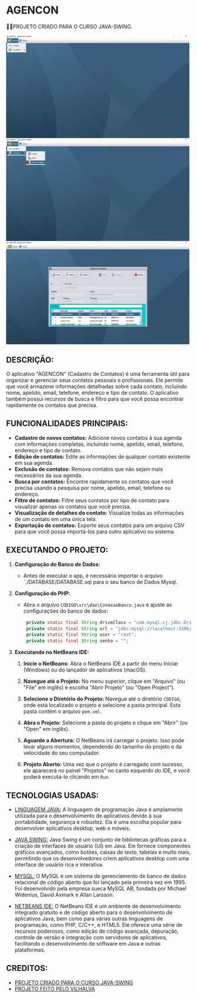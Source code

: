 # AGENCON
👨‍🏫PROJETO CRIADO PARA O CURSO JAVA-SWING.

<img src="./IMAGENS/FOTO_1.png" align="center" width="500"> <br>
<img src="./IMAGENS/FOTO_2.png" align="center" width="500"> <br>
<img src="./IMAGENS/FOTO_3.png" align="center" width="500"> <br>

## DESCRIÇÃO:
O aplicativo "AGENCON" (Cadastro de Contatos) é uma ferramenta útil para organizar e gerenciar seus contatos pessoais e profissionais. Ele permite que você armazene informações detalhadas sobre cada contato, incluindo nome, apelido, email, telefone, endereço e tipo de contato. O aplicativo também possui recursos de busca e filtro para que você possa encontrar rapidamente os contatos que precisa.

## FUNCIONALIDADES PRINCIPAIS:
* **Cadastro de novos contatos:** Adicione novos contatos à sua agenda com informações completas, incluindo nome, apelido, email, telefone, endereço e tipo de contato.
* **Edição de contatos:** Edite as informações de qualquer contato existente em sua agenda.
* **Exclusão de contatos:** Remova contatos que não sejam mais necessários da sua agenda.
* **Busca por contatos:** Encontre rapidamente os contatos que você precisa usando a pesquisa por nome, apelido, email, telefone ou endereço.
* **Filtro de contatos:** Filtre seus contatos por tipo de contato para visualizar apenas os contatos que você precisa.
* **Visualização de detalhes do contato:** Visualize todas as informações de um contato em uma única tela.
* **Exportação de contatos:** Exporte seus contatos para um arquivo CSV para que você possa importá-los para outro aplicativo ou sistema.

## EXECUTANDO O PROJETO:
1. **Configuração do Banco de Dados:**
   - Antes de executar o app, é necessário importar o arquivo `./DATABASE/DATABASE.sql para o seu banco de Dados Mysql.

2. **Configuração do PHP:**
   - Abra o arquivo `CODIGO\src\dao\ConexaoBanco.java` e ajuste as configurações do banco de dados:

     ```java
      private static final String driveClass = "com.mysql.cj.jdbc.Driver";
      private static final String url = "jdbc:mysql://localhost:3306/bancoAgendaContatos";
      private static final String user = "root";
      private static final String senha = "";
     ```

3. **Executando no NetBeans IDE:**
   1. **Inicie o NetBeans:**
      Abra o NetBeans IDE a partir do menu Iniciar (Windows) ou do lançador de aplicativos (macOS).

   2. **Navegue até o Projeto:**
      No menu superior, clique em "Arquivo" (ou "File" em inglês) e escolha "Abrir Projeto" (ou "Open Project").

   3. **Selecione o Diretório do Projeto:**
      Navegue até o diretório `CODIGO`, onde está localizado o projeto e selecione a pasta principal. Esta pasta contém o arquivo `pom.xml`.

   4. **Abra o Projeto:**
      Selecione a pasta do projeto e clique em "Abrir" (ou "Open" em inglês).

   5. **Aguarde a Abertura:**
      O NetBeans irá carregar o projeto. Isso pode levar alguns momentos, dependendo do tamanho do projeto e da velocidade do seu computador.

   6. **Projeto Aberto:**
      Uma vez que o projeto é carregado com sucesso, ele aparecerá no painel "Projetos" no canto esquerdo do IDE, e você poderá executa-lo clicando em `Run`.

## TECNOLOGIAS USADAS:
- [LINGUAGEM JAVA:](https://github.com/VILHALVA/CURSO-DE-JAVA) A linguagem de programação Java é amplamente utilizada para o desenvolvimento de aplicativos devido à sua portabilidade, segurança e robustez. Ela é uma escolha popular para desenvolver aplicativos desktop, web e móveis.

- [JAVA SWING:](https://github.com/VILHALVA/CURSO-DE-JAVA-SWING) Java Swing é um conjunto de bibliotecas gráficas para a criação de interfaces de usuário (UI) em Java. Ele fornece componentes gráficos avançados, como botões, caixas de texto, tabelas e muito mais, permitindo que os desenvolvedores criem aplicativos desktop com uma interface de usuário rica e interativa.

- [MYSQL:](https://github.com/VILHALVA/CURSO-DE-MYSQL) O MySQL é um sistema de gerenciamento de banco de dados relacional de código aberto que foi lançado pela primeira vez em 1995. Foi desenvolvido pela empresa sueca MySQL AB, fundada por Michael Widenius, David Axmark e Allan Larsson.

- [NETBEANS IDE:](https://netbeans.apache.org/download/index.html) O NetBeans IDE é um ambiente de desenvolvimento integrado gratuito e de código aberto para o desenvolvimento de aplicativos Java, bem como para várias outras linguagens de programação, como PHP, C/C++, e HTML5. Ele oferece uma série de recursos poderosos, como edição de código avançada, depuração, controle de versão e integração com servidores de aplicativos, facilitando o desenvolvimento de software em Java e outras plataformas.

## CREDITOS:
- [PROJETO CRIADO PARA O CURSO JAVA-SWING](https://github.com/VILHALVA/CURSO-DE-JAVA-SWING)
- [PROJETO FEITO PELO VILHALVA](https://github.com/VILHALVA)



